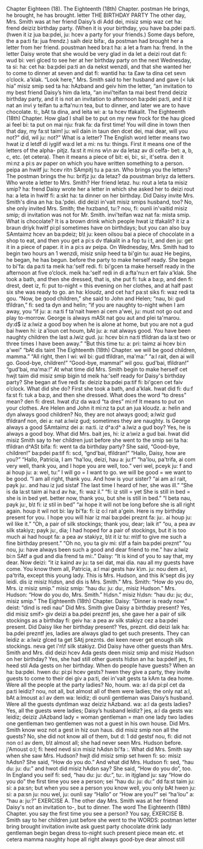 Chapter Eighteen (18). 
The Eighteenth (18th) Chapter. 
postman 
He brings, he 
brought, he has 
brought. 
letter 
THE BIRTHDAY PARTY 
The other day, Mrs. Smith was at her friend Daisy’s 
di Add dei, misiz smip waz cet ha: frend deiziz 
birthday party. (When it is your birthday, you have 
ba.pdei pa:ti. (hwen it iz jua ba:pdei, ju: hcev 
a party for your friends.) Some days before, the 
a pa:ti fa: jua frendz.) saih deiz bifa:, da 
postman had brought her a letter from her friend. 
poustman heed bra:t ha: a let a fram ha: frend. 
In the letter Daisy wrote that she would be very glad 
in da let a deizi rout dat fi: wud bi: veri glced 
to see her at her birthday party on the next Wednesday, 
ta si: ha: cet ha: ba:pdei pa:ti an da nekst wenzdi, 
and that she wanted her to come to dinner at seven 
and dat fi: wantid ha: ta £aw ta dina cet sevn 
o’clock. 
a'klak. 
“Look here,” Mrs. Smith said to her husband and gave 
(< luk hia” misiz smip sed ta ha: hAzband and geiv 
him the letter, “an invitation to my best friend Daisy’s 
him da leta, “an invi'teifan ta mai best frend deiziz 
birthday party, and it is not an invitation to afternoon 
ba:pdei pa:ti, and it iz nat an invi y teifan tu a:fta'nu:n 
tea, but to dinner, and later we are to have chocolate. 
ti:, bAt ta dina, and leita wi: a: ta hcev tfakalit. 
The Eighteenth (18th) Chapter. 
How glad I shall be to put on my new frock for the 
hau glced ai feel bi: ta put on mai nju: frak fa: da 
first time! You will dine in town then that day, my 
fa:st taim! ju: wil dain in taun den dcet dei, mai 
dear, will you not?” 
did, wil ju: not?” 
What is a letter? The English word letter means two 
hwat iz d letdf di iyglif wa:d let a mi: ns tu: 
things. First it means one of the letters of the alpha- 
pitjz. fa:st it mi:ns w\n av da letaz av di celfa- 
bet: a, b, c, etc. (et cetera). Then it means a piece of 
bit: ei, bi:, si:, it'setra. den it mi:nz a pi:s av 
paper on which you have written something to a person. 
peipa an hwitf ju: hcev ritn SAmpitj tu a pa:sn. 
Who brings you the letters? The postman brings the 
hu: brifjz ju: da letaz? da poustman briyz da 
letters. Who wrote a letter to Mrs. Smith? Her friend 
letaz. hu: rout a leta ta misiz smip? ha: frend 
Daisy wrote her a letter in which she asked her to 
deizi rout ha: a leta in hwitf fi: a:skt ha: ta 
dinner on her birthday. Did Daisy invite Mrs. Smith's 
dina an ha: ba.'pdei. did deizi in'vait misiz smips 
husband, too? No, she only invited Mrs. Smith; the 
hxzband, tu:? nou, fi: ounli in'vaitid misiz smip; di 
invitation was not for Mr. Smith. 
invi'teifan waz nat fa: mista smip. 
What is chocolate? It is a brown drink which people 
hwat iz tfakalit? it iz a braun driyk hwitf pi:pl 
sometimes have on birthdays; but you can also buy 
SAmtaimz hcev an ba:pdeiz; b\t ju: keen oilsou bai 
a piece of chocolate in a shop to eat, and then you get 
a pi:s dv tfakalit in a fop tu i:t, and den ju: get 
it in a piece of paper. 
it in a pi:s av peipa. 
On Wednesday, Mrs. Smith had to begin two hours 
an 1 wenzdi, misiz sniip heed ta bi'gin tu: auaz 
He begins, he 
began, he has 
begun. 
before the party to make herself ready. She began to 
bi'fa: da pa:ti ta meik ha:'self redi. fi: bi'gcen ta 
make herself ready in the afternoon at five o’clock. 
meik ha:'self redi in di a:fta'nu:n ert faiv a'klak. 
She took a bath, and then she dressed, that is, she put 
fi: tuk a ba:p, and den fi: drest, deet iz, fi: put 
to-night = this 
evening 
on her clothes, and at half past six she was ready to go. 
an ha: kloudz, and cet ha:f pa:st siks fi: waz redi ta gou. 
“Now, be good children,” she said to John and Helen; 
“nau, bi: gud tfildran,” fi: sed ta dyn and helin; 
“if you are naughty to-night when I am away, you 
“if ju: a: na:ti f ta'nait hwen ai cem a'wei, ju: 
must not go out and play to-morrow. George is always 
mASt nat gou aut and plei ta'marou. dy:d$ iz a:lwiz 
a good boy when he is alone at home, but you are not 
a gud bai hwen hi: iz a'loun cet houm, bAt ju: a: nat 
always good. You have been naughty children the last 
a.lwiz gud. ju: hcev bi:n na:ti tfildran da la:st 
two or three times I have been away.” “But this time 
tu: a: pri: taimz ai hcev bi:n a'wei” “bAt dis taint 
The Eighteenth (18th) Chapter. 
we will be good children, mamma.” “All right, then I 
wi: wil bi: gud tfildran, ma'ma:” “a:l rait, den ai 
will go. Good-bye, children!” “Good-bye, mamma!” 
wil gou. gud'bai, tfildran!” “gud'bai, ma'ma:!” 
At what time did Mrs. Smith begin to make herself 
cet hwjt taim did misiz smip bigin td meik ha:'self 
ready for Daisy's birthday party? She began at five 
redi fa: deiziz ba:pdei pa:tif fi: bi'gcen cet faiv 
o’clock. What did she do? First she took a bath, and 
a'klak. hwat did fi: du:f fa:st fi: tuk a ba:p, and 
then she dressed. What does the word “to dress” mean? 
den fi: drest. hwat d\z da wa:d “ta dres” mi:nf 
It means to put on your clothes. Are Helen and John 
it mi:nz ta put an jua kloudz. a: helin and dyn 
always good children? No, they are not always good; 
a:lwiz gud tfildranf non, dei a: nat a:lwiz gud; 
sometimes they are naughty. Is George always a good 
SAmtaimz dei a: na:ti. iz d^a:d^ a.lwiz a gud 
boy? Yes, he is always a good boy. What did Mrs. 
bait jes, hi: iz a:\wiz a gud bai. hwat did misiz 
Smith say to her children just before she went to the 
smip sei ta ha: tfildran d^ASt bifa: fi: went ta da 
birthday party? She said, “Good-bye, children!” 
ba:pdei pa:tif fi: scd, “gnd'bai, tfildran!” 
“Hallo, Daisy, how are you?” “Hallo, Patricia, I am 
“ha'lou, deizi, hau a: ju:f” “ha'lou, pa'trifa, ai com 
very well, thank you, and I hope you are well, too.” 
veri wel, pceyk ju: f and ai houp ju: a: wel, tu:” 
I will go = I want 
to go. 
we will be good 
= we want to be 
good. 
“I am all right, thank you. And how is your sister? 
“ai am a:l rait, payk ju:. and hau iz jud sistaf 
The last time I heard of her, she was ill.” “She is 
da la:st taim ai ha:d av ha:, fi: waz il.” “fi: iz 
still = yet 
She is still in bed 
= she is in bed 
yet. 
better now, thank you, but she is still in bed.” “I 
beta nau, payk ju:, b\t fi: iz stil in bed” “ai 
hope it will not be long before she is all right again. 
houp it wil not bi: lay bi'fa: fi: iz o:l rait a'gein. 
Here is my birthday present for you. I hope you will 
hiar iz mai ba:pdei preznt fa: ju:. ai houp ju: wil 
like it.” “Oh, a pair of silk stockings; thank you, dear; 
laik it” “ou, a pea av silk stakiyz; payk ju:, dia; 
I had hoped for a pair of stockings, but it is too much 
ai had houpt fa: a pea av stakiyz, b\t it iz tu: m\tf 
to give me such a fine birthday present.” “Oh no, you 
ta giv mi: s\tf a fain ba:pdei preznt” “ou nou, ju: 
have always been such a good and dear friend to me.” 
hav a:lwiz bi:n SAtf a gud and dia frend ta mi:.” 
Daisy: “It is kind of you to say that, my dear. Now 
deizi: “it iz kaind av ju: ta sei dat, mai dia. nau 
all my guests have come. You know them all, Patricia, 
a:l mai gests hav k\m. ju: nou dem a:l, pa'trifa, 
except this young lady. This is Mrs. Hudson, and this 
ik'sept dis jxy leidi. dis iz misiz h\dsn, and dis 
is Mrs. Smith.” Mrs. Smith: “How do you do, Mrs. 
iz misiz smip.” misiz smip: “hau du: ju: du:, misiz 
Hudson.” Mrs. Hudson: “How do you do, Mrs. Smith.” 
h\dsn.” misiz h\dsn: “hau du: ju; du:, misiz smip.” 
The Eighteenth (18th) Chapter. 
Daisy: “Dinner is ready now.” 
deist: “dind is redi nau” 
Did Mrs. Smith give Daisy a birthday present? Yes, 
did misiz smif> giv deizi a ba.pdei prezntf jes, 
she gave her a pair of silk stockings as a birthday 
fi: geiv ha: a pea av silk stakiyz cez a ba:pdei 
present. Did Daisy like her birthday present? Yes, 
preznt. did deizi laik ha: ba.pdei prezntf jes, 
ladies are always glad to get such presents. They can 
leidiz a: a:lwiz glced ta get SAtj preznts. dei keen 
never get enough silk stockings. 
neva get i'n\f silk stakiyz. 
Did Daisy have other guests than Mrs. Smith and Mrs. 
did deizi hcev Ada gests deen misiz smip and misiz 
Hudson on her birthday? Yes, she had still other guests 
h\dsn an ha: ba:pdeif jes, fi: heed stil Ada gests 
on her birthday. When do people have guests? When 
an ha: ba:pdei. hwen du: pi:pi hcev gests? hwen 
they give a party, they invite guests to come to their 
dei giv a pa:ti, dei in'vait gests ta kAm ta dea 
home. Were all the people at the party ladies? No, 
houm. wa: a:l da pi:pl cet da pa:ti leidiz? nou, 
not all, but almost all of them were ladies; the only 
nat a:l, bAt a:lmoust a:l av dem wa: leidiz; di ounli 
gentleman was Daisy’s husband. Were all the guests 
dyntlman waz deiziz hAzband. wa: a:l da gests 
ladies? Yes, all the guests were ladies; Daisy’s husband 
leidiz? jes, a:l da gests wa: leidiz; deiziz JiAzband 
lady = woman 
gentleman = man 
one lady 
two ladies 
one gentleman 
two gentlemen 
was not a guest in his own house. Did Mrs. Smith know 
woz not a gest in hiz oun haus. did misiz smip non 
all the guests? No, she did not know all of them, but 
d: 1 dd gestsf nou, fi: did not non o:l av dem, b\t 
almost all; she had never seen Mrs. Hudson before. 
j'Amoust o:l; fi: heed nevd si:n misiz hAdsn bi'fa :. 
What did Mrs. Smith say when she saw Mrs. Hudson? 
hwjt did misiz smip set hwen fi: so: misiz hAdsn? 
She said, “How do you do.” And what did Mrs. Hudson 
fi: sed, “hau du: ju: du:” and hwot did misiz hAdsn 
say? She said, “How do you do”, too. In England you 
seif fi: sed, “hau du: ju: du:”, tu:. in itjgland ju: 
say “How do you do” the first time you see a person; 
sei “hau du: ju: du:” dd fa:st taim ju: si: a pa:sn; 
but when you see a person you know well, you only 
bAt hwen ju: si: a pa:sn ju: nou wel, ju: ounli 
say “Hallo” or “How are you?” 
sei “ha'lou” a: “hau a: ju:?” 
EXERCISE A. 
The other day Mrs. Smith was at her friend Daisy's 
not an invitation to-, but to dinner. The word 
The Eighteenth (18th) Chapter. 
you say the first time you see a person? You say, 
EXERCISE B. 
Smith say to her children just before she went to the 
WORDS: 
postman 
letter 
bring 
brought 
invitation 
invite 
ask 
guest 
party 
chocolate 
drink 
lady 
gentleman 
begin 
began 
dress 
to-night 
such 
present 
piece 
mean 
etc. 
et cetera 
mamma 
naughty 
hope 
all right 
always 
good-bye 
dear 
almost 
still 
